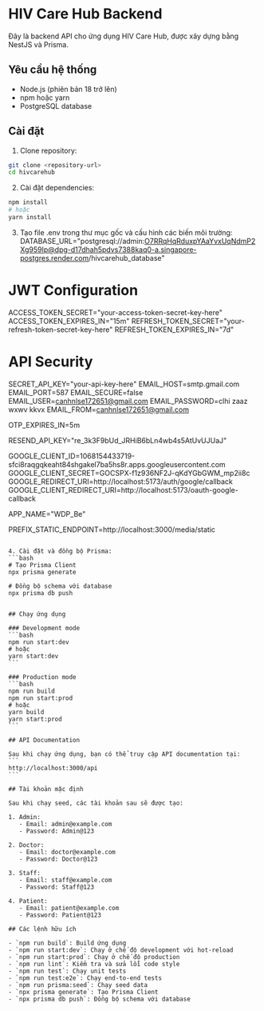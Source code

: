 # HIV Care Hub Backend

Đây là backend API cho ứng dụng HIV Care Hub, được xây dựng bằng NestJS và Prisma.

## Yêu cầu hệ thống

- Node.js (phiên bản 18 trở lên)
- npm hoặc yarn
- PostgreSQL database

## Cài đặt

1. Clone repository:
```bash
git clone <repository-url>
cd hivcarehub
```

2. Cài đặt dependencies:
```bash
npm install
# hoặc
yarn install
```

3. Tạo file .env trong thư mục gốc và cấu hình các biến môi trường:
DATABASE_URL="postgresql://admin:O7RRqHqRduxpYAaYvxUqNdmP2Xg959Ip@dpg-d17dhah5pdvs7388kaq0-a.singapore-postgres.render.com/hivcarehub_database"
# JWT Configuration
ACCESS_TOKEN_SECRET="your-access-token-secret-key-here"
ACCESS_TOKEN_EXPIRES_IN="15m"
REFRESH_TOKEN_SECRET="your-refresh-token-secret-key-here"
REFRESH_TOKEN_EXPIRES_IN="7d"

# API Security
SECRET_API_KEY="your-api-key-here"
EMAIL_HOST=smtp.gmail.com
EMAIL_PORT=587
EMAIL_SECURE=false
EMAIL_USER=canhnlse172651@gmail.com
EMAIL_PASSWORD=clhi zaaz wxwv kkvx
EMAIL_FROM=canhnlse172651@gmail.com

OTP_EXPIRES_IN=5m

RESEND_API_KEY="re_3k3F9bUd_JRHiB6bLn4wb4s5AtUvUJUaJ"

GOOGLE_CLIENT_ID=1068154433719-sfci8raqgqkeaht84shgakel7ba5hs8r.apps.googleusercontent.com
GOOGLE_CLIENT_SECRET=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
GOOGLE_REDIRECT_URI=http://localhost:5173/auth/google/callback
GOOGLE_CLIENT_REDIRECT_URI=http://localhost:5173/oauth-google-callback

APP_NAME="WDP_Be"

PREFIX_STATIC_ENDPOINT=http://localhost:3000/media/static


`````````````````````````````````````````````````````````````````````````

4. Cài đặt và đồng bộ Prisma:
```bash
# Tạo Prisma Client
npx prisma generate

# Đồng bộ schema với database
npx prisma db push


## Chạy ứng dụng

### Development mode
```bash
npm run start:dev
# hoặc
yarn start:dev
```

### Production mode
```bash
npm run build
npm run start:prod
# hoặc
yarn build
yarn start:prod
```

## API Documentation

Sau khi chạy ứng dụng, bạn có thể truy cập API documentation tại:
```
http://localhost:3000/api
```

## Tài khoản mặc định

Sau khi chạy seed, các tài khoản sau sẽ được tạo:

1. Admin:
   - Email: admin@example.com
   - Password: Admin@123

2. Doctor:
   - Email: doctor@example.com
   - Password: Doctor@123

3. Staff:
   - Email: staff@example.com
   - Password: Staff@123

4. Patient:
   - Email: patient@example.com
   - Password: Patient@123

## Các lệnh hữu ích

- `npm run build`: Build ứng dụng
- `npm run start:dev`: Chạy ở chế độ development với hot-reload
- `npm run start:prod`: Chạy ở chế độ production
- `npm run lint`: Kiểm tra và sửa lỗi code style
- `npm run test`: Chạy unit tests
- `npm run test:e2e`: Chạy end-to-end tests
- `npm run prisma:seed`: Chạy seed data
- `npx prisma generate`: Tạo Prisma Client
- `npx prisma db push`: Đồng bộ schema với database





